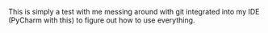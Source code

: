 This is simply a test with me messing around with git integrated into my IDE (PyCharm with this) to figure out how to use everything.
